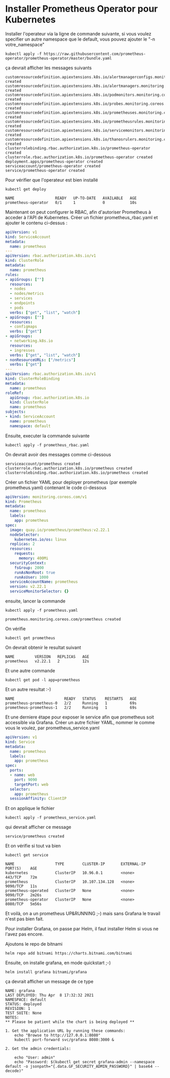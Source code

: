 # Installer Prometheus Operator pour Kubernetes

Installer l'operateur via la ligne de commande suivante, si vous voulez specifier un autre namespace que le default, vous pouvez ajouter le "-n votre_namespace"

```
kubectl apply -f https://raw.githubusercontent.com/prometheus-operator/prometheus-operator/master/bundle.yaml
```

ça devrait afficher les messages suivants

```
customresourcedefinition.apiextensions.k8s.io/alertmanagerconfigs.monitoring.coreos.com created
customresourcedefinition.apiextensions.k8s.io/alertmanagers.monitoring.coreos.com created
customresourcedefinition.apiextensions.k8s.io/podmonitors.monitoring.coreos.com created
customresourcedefinition.apiextensions.k8s.io/probes.monitoring.coreos.com created
customresourcedefinition.apiextensions.k8s.io/prometheuses.monitoring.coreos.com created
customresourcedefinition.apiextensions.k8s.io/prometheusrules.monitoring.coreos.com created
customresourcedefinition.apiextensions.k8s.io/servicemonitors.monitoring.coreos.com created
customresourcedefinition.apiextensions.k8s.io/thanosrulers.monitoring.coreos.com created
clusterrolebinding.rbac.authorization.k8s.io/prometheus-operator created
clusterrole.rbac.authorization.k8s.io/prometheus-operator created
deployment.apps/prometheus-operator created
serviceaccount/prometheus-operator created
service/prometheus-operator created
```

Pour vérifier que l'operateur est bien installé

```
kubectl get deploy
```

```
NAME                  READY   UP-TO-DATE   AVAILABLE   AGE
prometheus-operator   0/1     1            0           10s
```

Maintenant on peut configurer le RBAC, afin d'autoriser Prometheus à acceder à l'API de Kubernetes.
Créer un fichier prometheus_rbac.yaml et ajouter le contenu ci-dessus :

```yaml
apiVersion: v1
kind: ServiceAccount
metadata:
  name: prometheus
---
apiVersion: rbac.authorization.k8s.io/v1
kind: ClusterRole
metadata:
  name: prometheus
rules:
- apiGroups: [""]
  resources:
  - nodes
  - nodes/metrics
  - services
  - endpoints
  - pods
  verbs: ["get", "list", "watch"]
- apiGroups: [""]
  resources:
  - configmaps
  verbs: ["get"]
- apiGroups:
  - networking.k8s.io
  resources:
  - ingresses
  verbs: ["get", "list", "watch"]
- nonResourceURLs: ["/metrics"]
  verbs: ["get"]
---
apiVersion: rbac.authorization.k8s.io/v1
kind: ClusterRoleBinding
metadata:
  name: prometheus
roleRef:
  apiGroup: rbac.authorization.k8s.io
  kind: ClusterRole
  name: prometheus
subjects:
- kind: ServiceAccount
  name: prometheus
  namespace: default
```

Ensuite, executer la commande suivante

```
kubectl apply -f prometheus_rbac.yaml
```

On devrait avoir des messages comme ci-dessous

```
serviceaccount/prometheus created
clusterrole.rbac.authorization.k8s.io/prometheus created
clusterrolebinding.rbac.authorization.k8s.io/prometheus created
```

Créer un fichier YAML pour deployer prometheus (par exemple prometheus.yaml) contenant le code ci-dessous

```yaml
apiVersion: monitoring.coreos.com/v1
kind: Prometheus
metadata:
  name: prometheus
  labels:
    app: prometheus
spec:
  image: quay.io/prometheus/prometheus:v2.22.1
  nodeSelector:
    kubernetes.io/os: linux
  replicas: 2
  resources:
    requests:
      memory: 400Mi
  securityContext:
    fsGroup: 2000
    runAsNonRoot: true
    runAsUser: 1000
  serviceAccountName: prometheus
  version: v2.22.1
  serviceMonitorSelector: {}
```

ensuite, lancer la commande

```
kubectl apply -f prometheus.yaml
```
```
prometheus.monitoring.coreos.com/prometheus created
```

On vérifie

```
kubectl get prometheus
```
On devrait obtenir le resultat suivant

```
NAME         VERSION   REPLICAS   AGE
prometheus   v2.22.1   2          12s
```

Et une autre commande

```
kubectl get pod -l app=prometheus
```
Et un autre resultat :-)

```
NAME                      READY   STATUS    RESTARTS   AGE
prometheus-prometheus-0   2/2     Running   1          69s
prometheus-prometheus-1   2/2     Running   1          69s
```

Et une derniere étape pour exposer le service afin que prometheus soit accessible via Grafana. 
Créer un autre fichier YAML, nommer le comme vous le voulez, par prometheus_service.yaml

```yaml
apiVersion: v1
kind: Service
metadata:
  name: prometheus
  labels:
    app: prometheus
spec:
  ports:
  - name: web
    port: 9090
    targetPort: web
  selector:
    app: prometheus
  sessionAffinity: ClientIP
```

Et on applique le fichier

```
kubectl apply -f prometheus_service.yaml
```
qui devrait afficher ce message

```
service/prometheus created
```

Et on vérifie si tout va bien

```
kubectl get service
```

```
NAME                  TYPE        CLUSTER-IP       EXTERNAL-IP   PORT(S)    AGE
kubernetes            ClusterIP   10.96.0.1        <none>        443/TCP    72m
prometheus            ClusterIP   10.107.134.128   <none>        9090/TCP   11s
prometheus-operated   ClusterIP   None             <none>        9090/TCP   2m26s
prometheus-operator   ClusterIP   None             <none>        8080/TCP   5m56s
```

Et voilà, on a un prometheus UP&RUNNING ;-) mais sans Grafana le travail n'est pas bien fait.

Pour installer Grafana, on passe par Helm, il faut installer Helm si vous ne l'avez pas encore.

Ajoutons le repo de bitnami

```
helm repo add bitnami https://charts.bitnami.com/bitnami
```
Ensuite, on installe grafana, en mode quickstart ;-)

```
helm install grafana bitnami/grafana
```

ça devrait afficher un message de ce type

```
NAME: grafana
LAST DEPLOYED: Thu Apr  8 17:32:32 2021
NAMESPACE: default
STATUS: deployed
REVISION: 1
TEST SUITE: None
NOTES:
** Please be patient while the chart is being deployed **

1. Get the application URL by running these commands:
    echo "Browse to http://127.0.0.1:8080"
    kubectl port-forward svc/grafana 8080:3000 &

2. Get the admin credentials:

    echo "User: admin"
    echo "Password: $(kubectl get secret grafana-admin --namespace default -o jsonpath="{.data.GF_SECURITY_ADMIN_PASSWORD}" | base64 --decode)"
```


